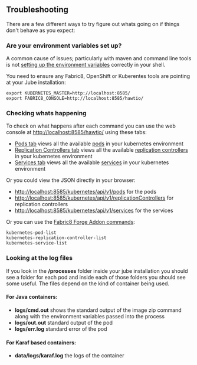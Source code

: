 ## Troubleshooting

There are a few different ways to try figure out whats going on if things don't behave as you expect:

### Are your environment variables set up?

A common cause of issues; particularly with maven and command line tools is not [setting up the environment variables](getStarted.html#setting-environment-variables) correctly in your shell.

You need to ensure any Fabric8, OpenShift or Kuberentes tools are pointing at your Jube installation:

    export KUBERNETES_MASTER=http://localhost:8585/
    export FABRIC8_CONSOLE=http://localhost:8585/hawtio/

### Checking whats happening

To check on what happens after each command you can use the web console at [http://localhost:8585/hawtio/](http://localhost:8585/hawtio/) using these tabs:

 * [Pods tab](http://localhost:8585/hawtio/kubernetes/pods) views all the available [pods](pods.html) in your kubernetes environment
 * [Replication Controllers tab](http://localhost:8585/hawtio/kubernetes/replicationControllers) views all the available [replication controllers](replicationControllers.html) in your kubernetes environment
 * [Services tab](http://localhost:8585/hawtio/kubernetes/services) views all the available [services](services.html) in your kubernetes environment

Or you could view the JSON directly in your browser:

* [http://localhost:8585/kubernetes/api/v1/pods](http://localhost:8585/kubernetes/api/v1/pods) for the pods
* [http://localhost:8585/kubernetes/api/v1/replicationControllers](http://localhost:8585/kubernetes/api/v1/replicationControllers) for replication controllers
* [http://localhost:8585/kubernetes/api/v1/services](http://localhost:8585/kubernetes/api/v1/services) for the services

Or you can use the [Fabric8 Forge Addon commands](http://fabric8.io/v2/forge.html):

    kubernetes-pod-list
    kubernetes-replication-controller-list
    kubernetes-service-list

### Looking at the log files

If you look in the **/processes** folder inside your jube installation you should see a folder for each pod and inside each of those folders you should see some useful. The files depend on the kind of container being used.

#### For Java containers:

* **logs/cmd.out** shows the standard output of the image zip command along with the environment variables passed into the process
* **logs/out.out** standard output of the pod
* **logs/err.log** standard error of the pod

#### For Karaf based containers:

* **data/logs/karaf.log** the logs of the container